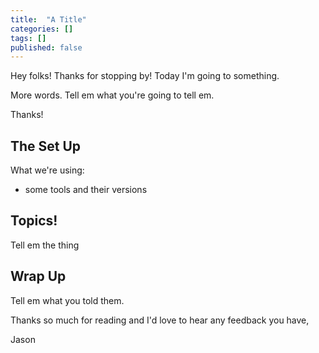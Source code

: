 ```yaml
---
title:  "A Title"
categories: []
tags: []
published: false
---
```


Hey folks! Thanks for stopping by! Today I'm going to something.

More words. Tell em what you're going to tell em.

Thanks!

## The Set Up

What we're using:

* some tools and their versions

## Topics!

Tell em the thing

## Wrap Up

Tell em what you told them.

Thanks so much for reading and I'd love to hear any feedback you have,

Jason
